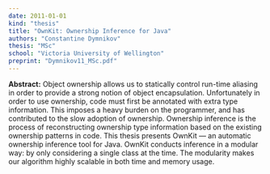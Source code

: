 ```yaml
---
date: 2011-01-01
kind: "thesis"
title: "OwnKit: Ownership Inference for Java"
authors: "Constantine Dymnikov"
thesis: "MSc"
school: "Victoria University of Wellington"
preprint: "Dymnikov11_MSc.pdf"
---
```


**Abstract:** Object ownership allows us to statically control run-time aliasing in order to provide a strong notion of object encapsulation. Unfortunately in order to use ownership, code must first be annotated with extra type information. This imposes a heavy burden on the programmer, and has contributed to the slow adoption of ownership. Ownership inference is the process of reconstructing ownership type information based on the existing ownership patterns in code. This thesis presents OwnKit — an automatic ownership inference tool for Java. OwnKit conducts inference in a modular way: by only considering a single class at the time. The modularity makes our algorithm highly scalable in both time and memory usage.